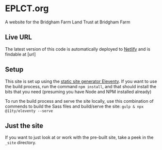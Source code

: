 # EPLCT.org
A website for the Bridgham Farm Land Trust at Bridgham Farm


## Live URL

The latest version of this code is automatically deployed to [Netlify](https://www.netlify.com/) and is findable at [url]


## Setup

This site is set up using the [static site generator Eleventy](https://www.11ty.dev/). If you want to use the build process, run the command `npm install`, and that should install the bits that you need (presuming you have Node and NPM installed already)

To run the build process and serve the site locally, use this combination of commends to build the Sass files and build/serve the site: `gulp & npx @11ty/eleventy --serve`

## Just the site

If you want to just look at or work with the pre-built site, take a peek in the `_site` directory.